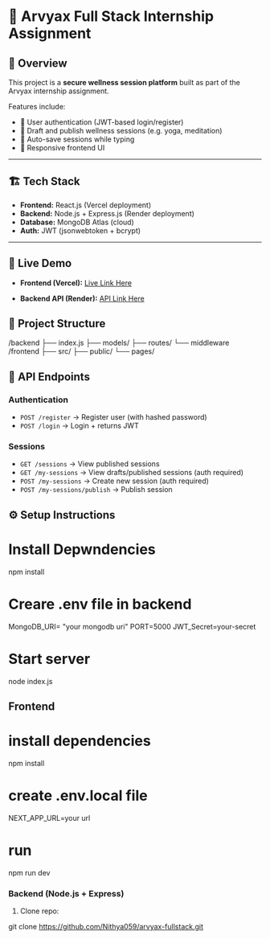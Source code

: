 # 🌿 Arvyax Full Stack Internship Assignment  

## 📌 Overview  
This project is a **secure wellness session platform** built as part of the Arvyax internship assignment.  

Features include:  
- 🔐 User authentication (JWT-based login/register)  
- 📝 Draft and publish wellness sessions (e.g. yoga, meditation)  
- 💾 Auto-save sessions while typing  
- 📱 Responsive frontend UI  

---

## 🏗️ Tech Stack  
- **Frontend:** React.js (Vercel deployment)  
- **Backend:** Node.js + Express.js (Render deployment)  
- **Database:** MongoDB Atlas (cloud)  
- **Auth:** JWT (jsonwebtoken + bcrypt)  

---

## 🚀 Live Demo  
- **Frontend (Vercel):** [Live Link Here](https://your-frontend-link.vercel.app)
  
- **Backend API (Render):** [API Link Here](https://your-backend-link.onrender.com)  

## 📂 Project Structure
/backend
   ├── index.js
   ├── models/
   ├── routes/
   └── middleware
/frontend
   ├── src/
   ├── public/
   └── pages/
  

## 🔑 API Endpoints  

### Authentication  
- `POST /register` → Register user (with hashed password)  
- `POST /login` → Login + returns JWT  

### Sessions  
- `GET /sessions` → View published sessions  
- `GET /my-sessions` → View drafts/published sessions (auth required)  
- `POST /my-sessions` → Create new session (auth required)  
- `POST /my-sessions/publish` → Publish session  


## ⚙️ Setup Instructions  
# Install Depwndencies
npm install

# Creare .env file in backend
MongoDB_URI= "your mongodb uri"
PORT=5000
JWT_Secret=your-secret

# Start server
node index.js

## Frontend

# install dependencies
npm install

# create .env.local file
NEXT_APP_URL=your url

# run 
npm run dev

### Backend (Node.js + Express)  
1. Clone repo:  
   
  git clone https://github.com/Nithya059/arvyax-fullstack.git
   
   
